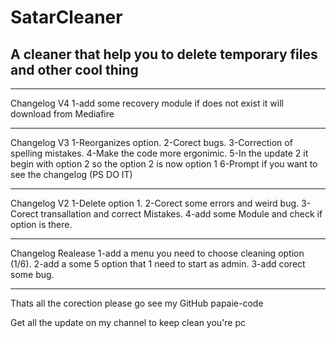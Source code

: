 # SatarCleaner
A cleaner that help you to delete temporary files and other cool thing
-------------------------------------------------


--------------------------------------------------


Changelog V4
1-add some recovery module if does not exist it will download from Mediafire


-------------------------------------------------


Changelog V3
1-Reorganizes option.
2-Corect bugs.
3-Correction of spelling mistakes.
4-Make the code more ergonimic.
5-In the update 2 it begin with option 2 so the option 2 is now option 1
6-Prompt if you want to see the changelog (PS DO IT)

--------------------------------------------------


Changelog V2
1-Delete option 1.
2-Corect some errors and weird bug.
3-Corect transallation and correct Mistakes.
4-add some Module and check if option is there.


--------------------------------------------------


Changelog Realease
1-add a menu you need to choose cleaning option (1/6).
2-add a some 5 option that 1 need to start as admin.
3-add corect some bug.


---------------------------------------------------


Thats all the corection please go see my GitHub papaie-code

Get all the update on my channel to keep clean you're pc
